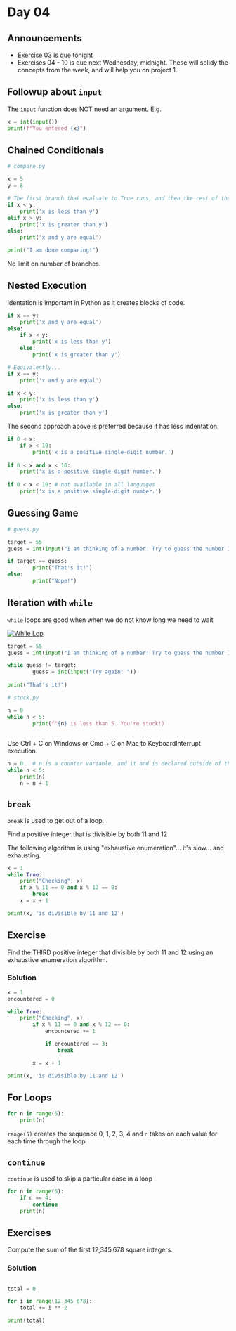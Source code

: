 # Day 04

## Announcements

- Exercise 03 is due tonight
- Exercises 04 - 10 is due next Wednesday, midnight. These will solidy the concepts from the week, and will help you on project 1.

## Followup about `input`

The `input` function does NOT need an argument. E.g.

``` python
x = int(input())
print(f"You entered {x}")
```

## Chained Conditionals

```python
# compare.py

x = 5
y = 6

# The first branch that evaluate to True runs, and then the rest of the branches are ignored.
if x < y:
    print('x is less than y')
elif x > y:
    print('x is greater than y')
else:
    print('x and y are equal')

print("I am done comparing!")
```

No limit on number of branches.

## Nested Execution

Identation is important in Python as it creates blocks of code.

```python
if x == y:
    print('x and y are equal')
else:
    if x < y:
        print('x is less than y')
    else:
        print('x is greater than y')

# Equivalently... 
if x == y:
    print('x and y are equal')

if x < y:
    print('x is less than y')
else:
    print('x is greater than y')
```

The second approach above is preferred because it has less indentation.

```python
if 0 < x:
    if x < 10:
        print('x is a positive single-digit number.')
 
if 0 < x and x < 10:
    print('x is a positive single-digit number.')
    
if 0 < x < 10: # not available in all languages
    print('x is a positive single-digit number.')
```

## Guessing Game

```python
# guess.py

target = 55
guess = int(input("I am thinking of a number! Try to guess the number I'm thinking of: "))

if target == guess:
        print("That's it!")
else:
        print("Nope!")
```

## Iteration with `while`

`while` loops are good when when we do not know long we need to wait

[![While Lop](https://upload.wikimedia.org/wikipedia/commons/4/43/While-loop-diagram.svg)](https://upload.wikimedia.org/wikipedia/commons/4/43/While-loop-diagram.svg)

```python
target = 55
guess = int(input("I am thinking of a number! Try to guess the number I'm thinking of: "))

while guess != target:
        guess = int(input("Try again: "))
        
print("That's it!")
```

```python
# stuck.py

n = 0
while n < 5:
        print(f"{n} is less than 5. You're stuck!)
        
```

Use Ctrl + C on Windows or Cmd + C on Mac to KeyboardInterrupt execution.

```python
n = 0   # n is a counter variable, and it and is declared outside of the loop
while n < 5:
    print(n)
    n = n + 1
```

## `break`

`break` is used to get out of a loop.

Find a positive integer that is divisible by both 11 and 12

The following algorithm is using "exhaustive enumeration"... it's slow... and exhausting.

``` python
x = 1 
while True:
    print("Checking", x)
    if x % 11 == 0 and x % 12 == 0: 
        break 
    x = x + 1 

print(x, 'is divisible by 11 and 12') 
```

## Exercise

Find the THIRD positive integer that divisible by both 11 and 12 using an exhaustive enumeration algorithm.

### Solution

``` python
x = 1
encountered = 0

while True:
    print("Checking", x)
        if x % 11 == 0 and x % 12 == 0: 
            encountered += 1  

            if encountered == 3:
                break

        x = x + 1 

print(x, 'is divisible by 11 and 12') 
```

## For Loops

```python
for n in range(5):
    print(n)
```

`range(5)` creates the sequence 0, 1, 2, 3, 4 and `n` takes on each value for each time through the loop

## `continue`

`continue` is used to skip a particular case in a loop

```python
for n in range(5):
    if n == 4:
        continue
    print(n)
```

## Exercises

Compute the sum of the first 12,345,678 square integers.

### Solution

```python

total = 0

for i in range(12_345_678):
    total += i ** 2

print(total)

```
